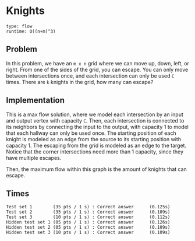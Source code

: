 # Knights

```
type: flow
runtime: O((n+m)^3)
```

## Problem

In this problem, we have an `m x n` grid where we can move up, down, left, or
right. From one of the sides of the grid, you can escape. You can only move
between intersections once, and each intersection can only be used `C` times.
There are `k` knights in the grid, how many can escape?

## Implementation

This is a max flow solution, where we model each intersection by an input and
output vertex with capacity `C`. Then, each intersection is connected to its
neighbors by connecting the input to the output, with capacity 1 to model that
each hallway can only be used once. The starting position of each knight is
modeled as an edge from the source to its starting position with capacity 1.
The escaping from the grid is modeled as an edge to the target. Notice that the
corner intersections need more than 1 capacity, since they have multiple
escapes.

Then, the maximum flow within this graph is the amount of knights that can
escape.

## Times

```
Test set 1        (35 pts / 1 s) : Correct answer      (0.125s)
Test set 2        (35 pts / 1 s) : Correct answer      (0.109s)
Test set 3        (10 pts / 1 s) : Correct answer      (0.112s)
Hidden test set 1 (05 pts / 1 s) : Correct answer      (0.126s)
Hidden test set 2 (05 pts / 1 s) : Correct answer      (0.109s)
Hidden test set 3 (10 pts / 1 s) : Correct answer      (0.109s)
```
